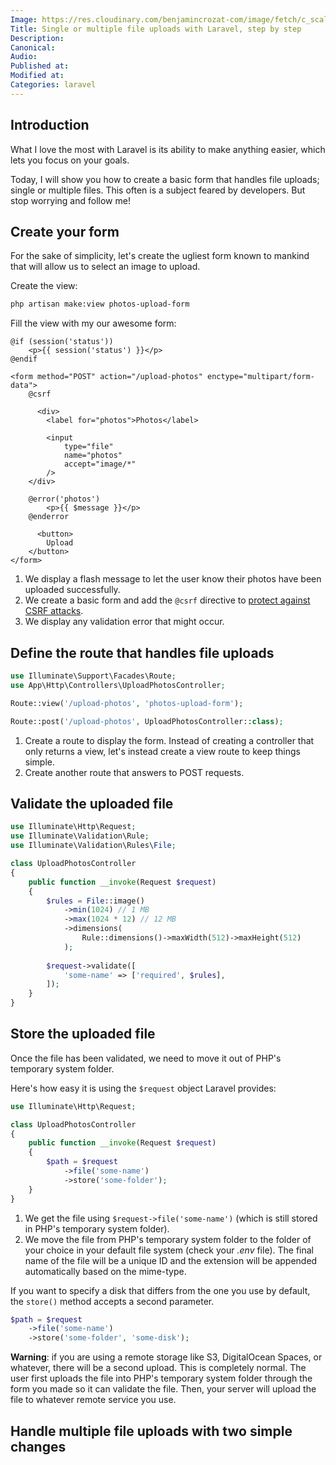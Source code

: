 ```yaml
---
Image: https://res.cloudinary.com/benjamincrozat-com/image/fetch/c_scale,f_webp,q_auto,w_1200/https://life-long-bunny.fra1.digitaloceanspaces.com/media-library/production/199/1CNkzVv7g5MYP5B4g5JdY4xXmsKFiZ-metaZmlsZS11cGxvYWRzLmpwZw%3D%3D-.jpg
Title: Single or multiple file uploads with Laravel, step by step
Description: 
Canonical: 
Audio:
Published at: 
Modified at: 
Categories: laravel
---
```


## Introduction

What I love the most with Laravel is its ability to make anything easier, which lets you focus on your goals.

Today, I will show you how to create a basic form that handles file uploads; single or multiple files. This often is a subject feared by developers. But stop worrying and follow me!

## Create your form

For the sake of simplicity, let's create the ugliest form known to mankind that will allow us to select an image to upload.

Create the view:

```bash
php artisan make:view photos-upload-form
```

Fill the view with my our awesome form:

```blade
@if (session('status'))
    <p>{{ session('status') }}</p>
@endif

<form method="POST" action="/upload-photos" enctype="multipart/form-data">
    @csrf

	  <div>
        <label for="photos">Photos</label>

        <input
            type="file"
            name="photos"
            accept="image/*"
        />
    </div>

    @error('photos')
        <p>{{ $message }}</p>
    @enderror

	  <button>
        Upload
    </button>
</form>
```

1. We display a flash message to let the user know their photos have been uploaded successfully.
2. We create a basic form and add the `@csrf` directive to [protect against CSRF attacks](/419-page-expired-laravel).
3. We display any validation error that might occur.

## Define the route that handles file uploads

```php
use Illuminate\Support\Facades\Route;
use App\Http\Controllers\UploadPhotosController;

Route::view('/upload-photos', 'photos-upload-form');

Route::post('/upload-photos', UploadPhotosController::class);

```

1. Create a route to display the form. Instead of creating a controller that only returns a view, let's instead create a view route to keep things simple.
2. Create another route that answers to POST requests.

## Validate the uploaded file

```php
use Illuminate\Http\Request;
use Illuminate\Validation\Rule;
use Illuminate\Validation\Rules\File;

class UploadPhotosController
{
	public function __invoke(Request $request)
	{
		$rules = File::image()
			->min(1024) // 1 MB
			->max(1024 * 12) // 12 MB
			->dimensions(
				Rule::dimensions()->maxWidth(512)->maxHeight(512)
			);
		
		$request->validate([
			'some-name' => ['required', $rules],
		]);
	}
}
```

## Store the uploaded file

Once the file has been validated, we need to move it out of PHP's temporary system folder.

Here's how easy it is using the `$request` object Laravel provides:

```php
use Illuminate\Http\Request;

class UploadPhotosController
{
	public function __invoke(Request $request)
	{
		$path = $request
			->file('some-name')
			->store('some-folder');
	}
}
```

1. We get the file using `$request->file('some-name')` (which is still stored in PHP's temporary system folder).
2. We move the file from PHP's temporary system folder to the folder of your choice in your default file system (check your *.env* file). The final name of the file will be a unique ID and the extension will be appended automatically based on the mime-type.

If you want to specify a disk that differs from the one you use by default, the `store()` method accepts a second parameter.

```php
$path = $request
	->file('some-name')
	->store('some-folder', 'some-disk');
```

**Warning**: if you are using a remote storage like S3, DigitalOcean Spaces, or whatever, there will be a second upload. This is completely normal. The user first uploads the file into PHP's temporary system folder through the form you made so it can validate the file. Then, your server will upload the file to whatever remote service you use.

## Handle multiple file uploads with two simple changes